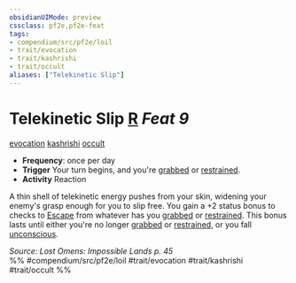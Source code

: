 ```yaml
---
obsidianUIMode: preview
cssclass: pf2e,pf2e-feat
tags:
- compendium/src/pf2e/loil
- trait/evocation
- trait/kashrishi
- trait/occult
aliases: ["Telekinetic Slip"]
---
```

# Telekinetic Slip  [R](chapter-9-playing-the-game.md#Actions "Reaction") *Feat 9*  
[evocation](evocation.md "Evocation School Trait")  [kashrishi](kashrishi-loil.md "Kashrishi Ancestry & Heritage Trait")  [occult](occult.md "Occult Tradition Trait")  

- **Frequency**: once per day
- **Trigger** Your turn begins, and you're [grabbed](conditions.md#Grabbed) or [restrained](conditions.md#Restrained).
- **Activity** Reaction

A thin shell of telekinetic energy pushes from your skin, widening your enemy's grasp enough for you to slip free. You gain a +2 status bonus to checks to [Escape](escape.md) from whatever has you [grabbed](conditions.md#Grabbed) or [restrained](conditions.md#Restrained). This bonus lasts until either you're no longer [grabbed](conditions.md#Grabbed) or [restrained](conditions.md#Restrained), or you fall [unconscious](conditions.md#Unconscious).

*Source: Lost Omens: Impossible Lands p. 45*  
%% #compendium/src/pf2e/loil #trait/evocation #trait/kashrishi #trait/occult %%